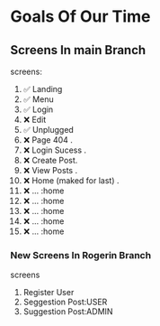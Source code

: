 # Goals Of Our Time

## Screens In main Branch

screens:

 1. ✅ Landing
 2. ✅ Menu
 3. ✅ Login
 4. ❌ Edit
 5. ✅ Unplugged
 6. ❌ Page 404 .
 7. ❌ Login Sucess .
 8. ❌ Create Post.
 9. ❌ View Posts .
 10. ❌ Home (maked for last) .
 11. ❌ ... :home  
 12. ❌ ... :home  
 13. ❌ ... :home  
 14. ❌ ... :home  
 15. ❌ ... :home  

### **New Screens In Rogerin Branch**

screens

1. Register User
2. Seggestion Post:USER
3. Suggestion Post:ADMIN

<!-- ### **Changes With New Branch**

changes
 -->

